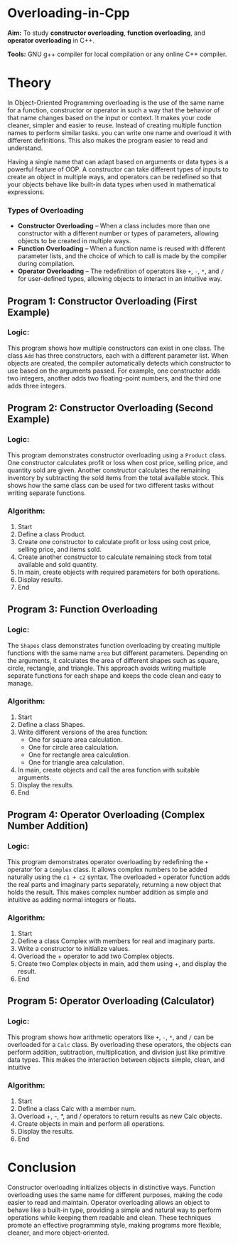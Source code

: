# Overloading-in-Cpp
**Aim:**    To study **constructor overloading**, **function overloading**, and **operator overloading** in C++.

**Tools:**      GNU g++ compiler for local compilation or any online C++ compiler.
# Theory  
In Object-Oriented Programming overloading is the use of the same name for a function, constructor or operator in such a way that the behavior of that name changes based on the input or context. It makes your code cleaner, simpler and easier to reuse. Instead of creating multiple function names to perform similar tasks. you can write one name and overload it with different definitions. This also makes the program easier to read and understand.

Having a single name that can adapt based on arguments or data types is a powerful feature of OOP. A constructor can take different types of inputs to create an object in multiple ways, and operators can be redefined so that your objects behave like built-in data types when used in mathematical expressions.
### **Types of Overloading**
- **Constructor Overloading** – When a class includes more than one constructor with a different number or types of parameters, allowing objects to be created in multiple ways. 
- **Function Overloading** – When a function name is reused with different parameter lists, and the choice of which to call is made by the compiler during compilation. 
- **Operator Overloading** – The redefinition of operators like `+`, `-`, `*`, and `/` for user-defined types, allowing objects to interact in an intuitive way. 
## **Program 1: Constructor Overloading (First Example)**  

### Logic:  
This program shows how multiple constructors can exist in one class. The class `Add` has three constructors, each with a different parameter list. When objects are created, the compiler automatically detects which constructor to use based on the arguments passed. For example, one constructor adds two integers, another adds two floating-point numbers, and the third one adds three integers.
## **Program 2: Constructor Overloading (Second Example)**  
### Logic:  
This program demonstrates constructor overloading using a `Product` class. One constructor calculates profit or loss when cost price, selling price, and quantity sold are given. Another constructor calculates the remaining inventory by subtracting the sold items from the total available stock. This shows how the same class can be used for two different tasks without writing separate functions.
### Algorithm:  
1. Start  
2. Define a class Product.  
3. Create one constructor to calculate profit or loss using cost price, selling price, and items sold.  
4. Create another constructor to calculate remaining stock from total available and sold quantity.  
5. In main, create objects with required parameters for both operations.  
6. Display results.  
7. End  
## **Program 3: Function Overloading**
### Logic:  
The `Shapes` class demonstrates function overloading by creating multiple functions with the same name `area` but different parameters. Depending on the arguments, it calculates the area of different shapes such as square, circle, rectangle, and triangle. This approach avoids writing multiple separate functions for each shape and keeps the code clean and easy to manage.
### Algorithm:  
1. Start  
2. Define a class Shapes.  
3. Write different versions of the area function:  
   - One for square area calculation.  
   - One for circle area calculation.  
   - One for rectangle area calculation.  
   - One for triangle area calculation.  
4. In main, create objects and call the area function with suitable arguments.  
5. Display the results.  
6. End  
## **Program 4: Operator Overloading (Complex Number Addition)**  
### Logic:  
This program demonstrates operator overloading by redefining the `+` operator for a `Complex` class. It allows complex numbers to be added naturally using the `c1 + c2` syntax. The overloaded `+` operator function adds the real parts and imaginary parts separately, returning a new object that holds the result. This makes complex number addition as simple and intuitive as adding normal integers or floats.
### Algorithm:  
1. Start  
2. Define a class Complex with members for real and imaginary parts.  
3. Write a constructor to initialize values.  
4. Overload the + operator to add two Complex objects.  
5. Create two Complex objects in main, add them using +, and display the result.  
6. End  
## **Program 5: Operator Overloading (Calculator)**  
### Logic:  
This program shows how arithmetic operators like `+`, `-`, `*`, and `/` can be overloaded for a `Calc` class. By overloading these operators, the objects can perform addition, subtraction, multiplication, and division just like primitive data types. This makes the interaction between objects simple, clean, and intuitive
### Algorithm:  
1. Start  
2. Define a class Calc with a member num.  
3. Overload +, -, *, and / operators to return results as new Calc objects.  
4. Create objects in main and perform all operations.  
5. Display the results.  
6. End  
# **Conclusion**  
Constructor overloading initializes objects in distinctive ways. Function overloading uses the same name for different purposes, making the code easier to read and maintain. Operator overloading allows an object to behave like a built-in type, providing a simple and natural way to perform operations while keeping them readable and clean. 
These techniques promote an effective programming style, making programs more flexible, cleaner, and more object-oriented.
